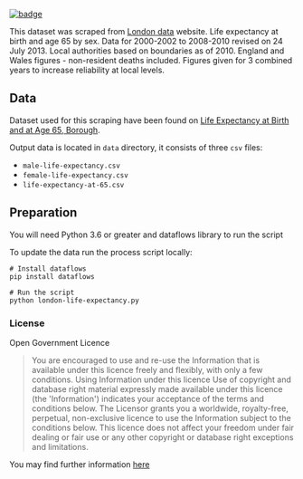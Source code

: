 <a href="https://datahub.io/core/london-life-expectancy"><img src="https://badgen.net/badge/icon/View%20on%20datahub.io/orange?icon=https://datahub.io/datahub-cube-badge-icon.svg&label&scale=1.25)" alt="badge" /></a>

This dataset was scraped from [London data](https://data.london.gov.uk/) website.
Life expectancy at birth and age 65 by sex.
Data for 2000-2002 to 2008-2010 revised on 24 July 2013.
Local authorities based on boundaries as of 2010.
England and Wales figures - non-resident deaths included.
Figures given for 3 combined years to increase reliability at local levels.

## Data
Dataset used for this scraping have been found on [Life Expectancy at Birth and at Age 65, Borough](https://data.london.gov.uk/dataset/life-expectancy-birth-and-age-65-borough).
 
Output data is located in `data` directory, it consists of three `csv` files:
* `male-life-expectancy.csv`
* `female-life-expectancy.csv`
* `life-expectancy-at-65.csv`

## Preparation
You will need Python 3.6 or greater and dataflows library to run the script

To update the data run the process script locally:

```
# Install dataflows
pip install dataflows

# Run the script
python london-life-expectancy.py
```

### License

Open Government Licence

> You are encouraged to use and re-use the Information that is available under this licence freely and flexibly, with only a few conditions.
Using Information under this licence
>Use of copyright and database right material expressly made available under this licence (the 'Information') indicates your acceptance of the terms and conditions below.
> The Licensor grants you a worldwide, royalty-free, perpetual, non-exclusive licence to use the Information subject to the conditions below.
> This licence does not affect your freedom under fair dealing or fair use or any other copyright or database right exceptions and limitations.

You may find further information [here](http://www.nationalarchives.gov.uk/doc/open-government-licence/version/3/)


